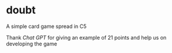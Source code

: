 # doubt
A simple card game spread in C5

Thank *Chat GPT* for giving an example of 21 points and help us on developing the game
